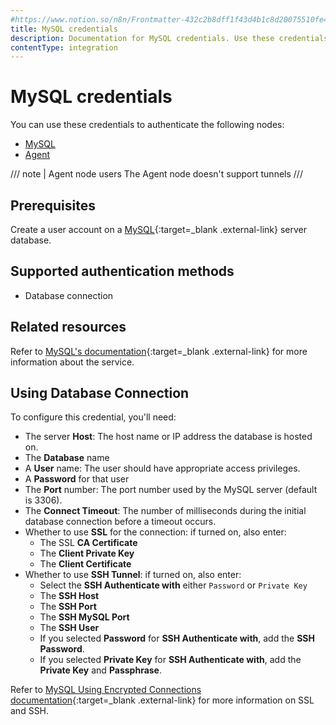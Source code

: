 ```yaml
---
#https://www.notion.so/n8n/Frontmatter-432c2b8dff1f43d4b1c8d20075510fe4
title: MySQL credentials
description: Documentation for MySQL credentials. Use these credentials to authenticate MySQL in n8n, a workflow automation platform.
contentType: integration
---
```


# MySQL credentials

You can use these credentials to authenticate the following nodes:

- [MySQL](/integrations/builtin/app-nodes/n8n-nodes-base.mysql/)
- [Agent](/integrations/builtin/cluster-nodes/root-nodes/n8n-nodes-langchain.agent)

/// note | Agent node users
The Agent node doesn't support tunnels
///

## Prerequisites

Create a user account on a [MySQL](https://www.mysql.com/){:target=_blank .external-link} server database.

## Supported authentication methods

- Database connection

## Related resources

Refer to [MySQL's documentation](https://dev.mysql.com/doc/refman/8.3/en/){:target=_blank .external-link} for more information about the service.

## Using Database Connection

To configure this credential, you'll need:

- The server **Host**: The host name or IP address the database is hosted on.
- The **Database** name
- A **User** name: The user should have appropriate access privileges.
- A **Password** for that user
- The **Port** number: The port number used by the MySQL server (default is 3306).
- The **Connect Timeout**: The number of milliseconds during the initial database connection before a timeout occurs.
- Whether to use **SSL** for the connection: if turned on, also enter:
    - The SSL **CA Certificate**
    - The **Client Private Key**
    - The **Client Certificate**
- Whether to use **SSH Tunnel**: if turned on, also enter:
    - Select the **SSH Authenticate with** either `Password` or `Private Key`
    - The **SSH Host**
    - The **SSH Port**
    - The **SSH MySQL Port**
    - The **SSH User**
    - If you selected **Password** for **SSH Authenticate with**, add the **SSH Password**.
    - If you selected **Private Key** for **SSH Authenticate with**, add the **Private Key** and **Passphrase**.

Refer to [MySQL Using Encrypted Connections documentation](https://dev.mysql.com/doc/refman/8.0/en/encrypted-connections.html){:target=_blank .external-link} for more information on SSL and SSH.
